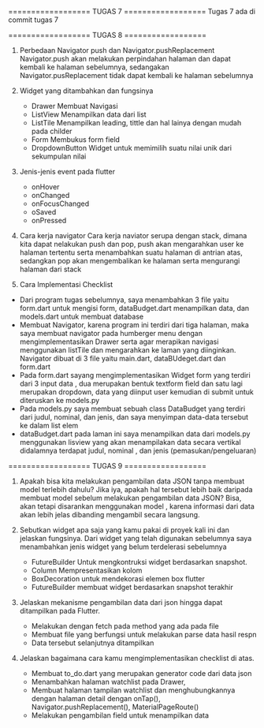 ==================  TUGAS 7 ==================
         Tugas 7 ada di commit tugas 7



==================  TUGAS 8 ==================
1. Perbedaan Navigator push dan Navigator.pushReplacement
   Navigator.push akan melakukan perpindahan halaman dan dapat kembali ke halaman sebelumnya, sedangakan        Navigator.pusReplacement tidak dapat kembali ke halaman sebelumnya

2. Widget yang ditambahkan dan fungsinya
   - Drawer
      Membuat Navigasi
   - ListView
      Menampilkan data dari list
   - ListTile
      Menampilkan leading, tittle dan hal lainya dengan mudah pada childer
   - Form
      Membukus form field
   - DropdownButton
      Widget untuk memimilih suatu nilai unik dari sekumpulan nilai
      
 

3. Jenis-jenis event pada flutter
   - onHover
   - onChanged
   - onFocusChanged
   - oSaved
   - onPressed
  

4. Cara kerja navigator
   Cara kerja naviator serupa dengan stack, dimana kita dapat nelakukan push dan pop, push akan mengarahkan    user ke halaman tertentu serta menambahkan suatu halaman di antrian atas, sedangkan pop akan mengembalikan ke halaman serta mengurangi halaman dari stack

5. Cara Implementasi Checklist
- Dari program tugas sebelumnya, saya menambahkan 3 file yaitu form.dart untuk mengisi form, dataBudget.dart menampilkan data, dan models.dart untuk membuat database
- Membuat Navigator, karena program ini terdiri dari tiga halaman, maka saya membuat navigator pada humberger menu dengan mengimplementasikan Drawer serta agar merapikan navigasi menggunakan listTile dan mengarahkan ke laman yang diinginkan. Navigator dibuat di 3 file yaitu main.dart, dataBUdeget.dart dan form.dart
- Pada form.dart sayang mengimplementasikan Widget form yang terdiri dari 3 input data , dua merupakan bentuk textform field dan satu lagi merupakan dropdown, data yang diinput user kemudian di submit untuk diteruskan ke models.py
- Pada models.py saya membuat sebuah class DataBudget yang terdiri dari judul, nominal, dan jenis, dan saya menyimpan data-data tersebut ke dalam list elem
- dataBudget.dart pada laman ini saya menampilkan data dari models.py menggunakan lisview yang akan menampilakan data secara vertikal didalamnya terdapat judul, nominal , dan jenis (pemasukan/pengeluaran)


==================  TUGAS 9 ==================
1. Apakah bisa kita melakukan pengambilan data JSON tanpa membuat model terlebih dahulu? Jika iya, apakah hal tersebut lebih baik daripada membuat model sebelum melakukan pengambilan data JSON?
Bisa, akan tetapi disarankan menggunakan model , karena informasi dari data akan lebih jelas dibanding mengambil secara langsung.

2. Sebutkan widget apa saja yang kamu pakai di proyek kali ini dan jelaskan fungsinya.
   Dari widget yang telah digunakan sebelumnya saya menambahkan jenis widget yang belum terdelerasi sebelumnya
    - FutureBuilder 
      Untuk mengkontruksi widget berdasarkan snapshot.
   -  Column 
      Mempresentasikan kolom
   -  BoxDecoration 
      untuk mendekorasi elemen box flutter
   -  FutureBuilder 
      membuat widget berdasarkan snapshot terakhir

3. Jelaskan mekanisme pengambilan data dari json hingga dapat ditampilkan pada Flutter.
   -  Melakukan dengan fetch pada method yang ada pada file
   -  Membuat file yang berfungsi untuk melakukan parse data hasil respn
   -  Data tersebut selanjutnya ditampilkan 
   
4. Jelaskan bagaimana cara kamu mengimplementasikan checklist di atas.
   - Membuat to_do.dart yang merupakan generator code dari data json
   - Menambahkan halaman watchlist pada Drawer,
   - Membuat halaman tampilan watchlist dan menghubungkannya dengan halaman detail dengan onTap(), Navigator.pushReplacement(), MaterialPageRoute()
   - Melakukan pengambilan field untuk menampilkan data












